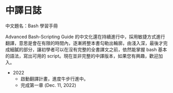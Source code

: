 # 中譯日誌

中文題名：Bash 學習手冊

Advanced Bash-Scripting Guide 的中文化還在持續進行中，採用敏捷方式進行翻譯，意思是會在有限的時間內，逐漸將整本書勾勒出輪廓，由淺入深，最後才完成細膩的部分，讓初學者可以在沒有完整的全書譯文之前，依然能掌握 bash 基本的語法，寫出可用的 script。現在並非完整的中譯版本，如果您有興趣，歡迎加入。

* 2022
  * 啟動翻譯計畫，進度牛步行進中。
  * 完成第一章 (Dec. 11, 2022)
